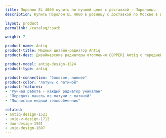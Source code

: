 ```yaml
---
title: Поролон EL 4060 купить по лучшей цене с доставкой - Поролоныч
description: Купить Поролон EL 4060 в розницу с доставкой по Москве в интернет-магазине Поролоныча.

layout: product
permalink: /catalog/:path

weight: 7

product-name: Antiq
product-title: Медный дизайн-радиатор Antiq
product-desc: Дизайнерские радиаторы отопления COPPERI Antiq с передней панелью, выполненной из меди или латуни прекрасно подойдут как для классического, так и для современного интерьера. Нанесение патины производится мастерами вручную, что делает каждый радиатор поистине уникальным произведением искусства.

product-model: antiq-design-1524
product-type: antiq

product-connection: "боковое, нижнее"
product-color: "латунь с патиной"
product-features:
- "Ручная работа - каждый радиатор уникален"
- "Передняя панель из латуни с патиной"
- "Полностью медный теплообменник"

related:
- antiq-design-1521
- uniq-v-design-1712
- duo-design-1501
- uniq-design-1607
---
```

